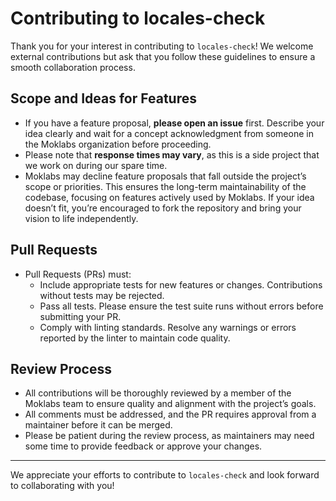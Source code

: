 # Contributing to locales-check

Thank you for your interest in contributing to `locales-check`! We welcome external contributions but ask that you follow these guidelines to ensure a smooth collaboration process.

## Scope and Ideas for Features

- If you have a feature proposal, **please open an issue** first. Describe your idea clearly and wait for a concept acknowledgment from someone in the Moklabs organization before proceeding.
- Please note that **response times may vary**, as this is a side project that we work on during our spare time.
- Moklabs may decline feature proposals that fall outside the project’s scope or priorities. This ensures the long-term maintainability of the codebase, focusing on features actively used by Moklabs. If your idea doesn’t fit, you’re encouraged to fork the repository and bring your vision to life independently.

## Pull Requests
- Pull Requests (PRs) must:
  - Include appropriate tests for new features or changes. Contributions without tests may be rejected. 
  - Pass all tests. Please ensure the test suite runs without errors before submitting your PR.
  - Comply with linting standards. Resolve any warnings or errors reported by the linter to maintain code quality.

## Review Process

- All contributions will be thoroughly reviewed by a member of the Moklabs team to ensure quality and alignment with the project’s goals.
- All comments must be addressed, and the PR requires approval from a maintainer before it can be merged.
- Please be patient during the review process, as maintainers may need some time to provide feedback or approve your changes.
---

We appreciate your efforts to contribute to `locales-check` and look forward to collaborating with you!
